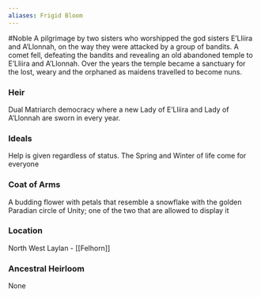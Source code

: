 ```yaml
---
aliases: Frigid Bloom
---
```

#Noble 
A pilgrimage by two sisters who worshipped the god sisters E’Lliira and A’Llonnah, on the way they were attacked by a group of bandits. A comet fell, defeating the bandits and revealing an old abandoned temple to E’Lliira and A’Llonnah. Over the years the temple became a sanctuary for the lost, weary and the orphaned as maidens travelled to become nuns.

### Heir
Dual Matriarch democracy where a new Lady of E’Lliira and Lady of A’Llonnah are sworn in every year.

### Ideals
Help is given regardless of status. The Spring and Winter of life come for everyone

### Coat of Arms
A budding flower with petals that resemble a snowflake with the golden Paradian circle of Unity; one of the two that are allowed to display it

### Location
North West Laylan - [[Felhorn]]

### Ancestral Heirloom
None
